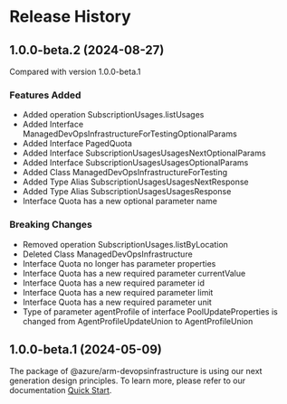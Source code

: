 # Release History
    
## 1.0.0-beta.2 (2024-08-27)
Compared with version 1.0.0-beta.1
    
### Features Added

  - Added operation SubscriptionUsages.listUsages
  - Added Interface ManagedDevOpsInfrastructureForTestingOptionalParams
  - Added Interface PagedQuota
  - Added Interface SubscriptionUsagesUsagesNextOptionalParams
  - Added Interface SubscriptionUsagesUsagesOptionalParams
  - Added Class ManagedDevOpsInfrastructureForTesting
  - Added Type Alias SubscriptionUsagesUsagesNextResponse
  - Added Type Alias SubscriptionUsagesUsagesResponse
  - Interface Quota has a new optional parameter name

### Breaking Changes

  - Removed operation SubscriptionUsages.listByLocation
  - Deleted Class ManagedDevOpsInfrastructure
  - Interface Quota no longer has parameter properties
  - Interface Quota has a new required parameter currentValue
  - Interface Quota has a new required parameter id
  - Interface Quota has a new required parameter limit
  - Interface Quota has a new required parameter unit
  - Type of parameter agentProfile of interface PoolUpdateProperties is changed from AgentProfileUpdateUnion to AgentProfileUnion
    
    
## 1.0.0-beta.1 (2024-05-09)

The package of @azure/arm-devopsinfrastructure is using our next generation design principles. To learn more, please refer to our documentation [Quick Start](https://aka.ms/azsdk/js/mgmt/quickstart).
